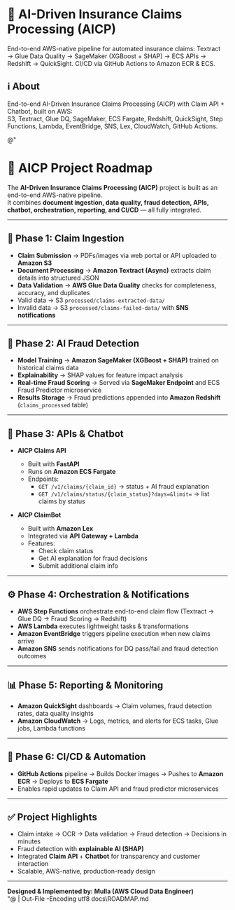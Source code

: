# 🚀 AI-Driven Insurance Claims Processing (AICP)

End-to-end AWS-native pipeline for automated insurance claims:
Textract → Glue Data Quality → SageMaker (XGBoost + SHAP) → ECS APIs → Redshift → QuickSight.
CI/CD via GitHub Actions to Amazon ECR & ECS.

## ℹ️ About
End-to-end AI-Driven Insurance Claims Processing (AICP) with Claim API + Chatbot, built on AWS:  
S3, Textract, Glue DQ, SageMaker, ECS Fargate, Redshift, QuickSight, Step Functions, Lambda, EventBridge, SNS, Lex, CloudWatch, GitHub Actions.

@"
# 📌 AICP Project Roadmap

The **AI-Driven Insurance Claims Processing (AICP)** project is built as an end-to-end AWS-native pipeline.  
It combines **document ingestion, data quality, fraud detection, APIs, chatbot, orchestration, reporting, and CI/CD** — all fully integrated.

---

## 🚀 Phase 1: Claim Ingestion
- **Claim Submission** → PDFs/images via web portal or API uploaded to **Amazon S3**  
- **Document Processing** → **Amazon Textract (Async)** extracts claim details into structured JSON  
- **Data Validation** → **AWS Glue Data Quality** checks for completeness, accuracy, and duplicates  
- Valid data → S3 `processed/claims-extracted-data/`  
- Invalid data → S3 `processed/claims-failed-data/` with **SNS notifications**

---

## 🤖 Phase 2: AI Fraud Detection
- **Model Training** → **Amazon SageMaker (XGBoost + SHAP)** trained on historical claims data  
- **Explainability** → SHAP values for feature impact analysis  
- **Real-time Fraud Scoring** → Served via **SageMaker Endpoint** and ECS Fraud Predictor microservice  
- **Results Storage** → Fraud predictions appended into **Amazon Redshift** (`claims_processed` table)

---

## 🔗 Phase 3: APIs & Chatbot
- **AICP Claims API**  
  - Built with **FastAPI**  
  - Runs on **Amazon ECS Fargate**  
  - Endpoints:  
    - `GET /v1/claims/{claim_id}` → status + AI fraud explanation  
    - `GET /v1/claims/status/{claim_status}?days=&limit=` → list claims by status  

- **AICP ClaimBot**  
  - Built with **Amazon Lex**  
  - Integrated via **API Gateway + Lambda**  
  - Features:  
    - Check claim status  
    - Get AI explanation for fraud decisions  
    - Submit additional claim info  

---

## ⚙️ Phase 4: Orchestration & Notifications
- **AWS Step Functions** orchestrate end-to-end claim flow (Textract → Glue DQ → Fraud Scoring → Redshift)  
- **AWS Lambda** executes lightweight tasks & transformations  
- **Amazon EventBridge** triggers pipeline execution when new claims arrive  
- **Amazon SNS** sends notifications for DQ pass/fail and fraud detection outcomes  

---

## 📊 Phase 5: Reporting & Monitoring
- **Amazon QuickSight** dashboards → Claim volumes, fraud detection rates, data quality insights  
- **Amazon CloudWatch** → Logs, metrics, and alerts for ECS tasks, Glue jobs, Lambda functions  

---

## 🔄 Phase 6: CI/CD & Automation
- **GitHub Actions** pipeline → Builds Docker images → Pushes to **Amazon ECR** → Deploys to **ECS Fargate**  
- Enables rapid updates to Claim API and fraud predictor microservices  

---

## ✅ Project Highlights
- Claim intake → OCR → Data validation → Fraud detection → Decisions in minutes  
- Fraud detection with **explainable AI (SHAP)**  
- Integrated **Claim API** + **Chatbot** for transparency and customer interaction  
- Scalable, AWS-native, production-ready design  

---

**Designed & Implemented by: Mulla (AWS Cloud Data Engineer)**  
"@ | Out-File -Encoding utf8 docs\ROADMAP.md
